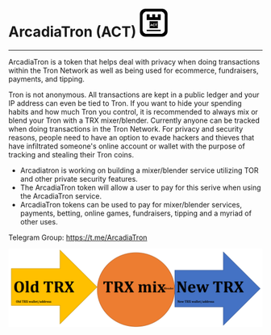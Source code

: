 # ArcadiaTron (ACT) ![](ACTLogosmall.png)
_____________
ArcadiaTron is a token that helps deal with privacy when doing transactions within the Tron Network as well as being used for ecommerce, fundraisers, payments, and tipping.

Tron is not anonymous. All transactions are kept in a public ledger and your IP address can even be tied to Tron. If you want to hide your spending habits and how much Tron you control, it is recommended to always mix or blend your Tron with a TRX mixer/blender.  Currently anyone can be tracked when doing transactions in the Tron Network.  For privacy and security reasons, people need to have an option to evade hackers and thieves that have infiltrated someone's online account or wallet with the purpose of tracking and stealing their Tron coins.  
  * Arcadiatron is working on building a mixer/blender service utilizing TOR and other private security features.
  * The ArcadiaTron token will allow a user to pay for this serive when using the ArcadiaTron service.
  * ArcadiaTron tokens can be used to pay for mixer/blender services, payments, betting, online games, fundraisers, tipping and a myriad of other uses.

Telegram Group: https://t.me/ArcadiaTron

![](flowchart.png)
